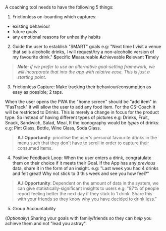 A coaching tool needs to have the following 5 things:

1. Frictionless on-boarding which captures:
  + existing behaviour
  + future goals
  + any emotional reasons for unhealthy habits

2. Guide the user to establish "SMART" goals
e.g: "Next time I visit a venue that sells alcoholic drinks,
I will request/try a non-alcoholic version of my favourite drink."
**S**pecific
**M**easureable
**A**chieveable
**R**elevant
**T**imely

> _**Note**: if we prefer to use an alternative goal-setting framework,
we will incorporate that into the app with relative ease.
This is just a starting point_.

3. Frictionless Capture:
Make tracking their behaviour/consumption as easy as possible; 2 taps.

When the user opens the PWA the "home screen" should be "add item"
in "FasTrack" it will allow the user to add any food item.
For the CS-Coach it will be restricted to Drinks.
This is merely a change in focus for the product type.
So instead of having different types of pictures
e.g: Drinks, Fruit, Snack, Sandwich, Salad, Meal,
It the iconography would be _types_ of drinks:
e.g: Pint Glass, Bottle, Wine Glass, Soda Glass.

> **A.I Opportunity**:
prioritise the user's personal favourite drinks
in the menu such that they don't have to scroll
in order to capture their consumed items.

4. Positive Feedback Loop:
When the user enters a drink, congratulate them on their choice
if it meets their Goal. If the App has any _previous_ data,
share it in the form of an insight.
e.g: "Last week you had 4 drinks and felt great!
Why not stick to 3 this week and see you how feel?"

> **A.I Opportunity**:
Dependent on the amount of data in the system,
we can give statistically-significant insights to users
e.g: "87% of people report feeling better the next day
if they stick to 1 drink. Share this with your friends
so they know why you have decided to drink less."

5. Group Accountability

(_Optionally_) Sharing your goals with family/friends
so they can _help_ you achieve them
and not "lead you astray".
